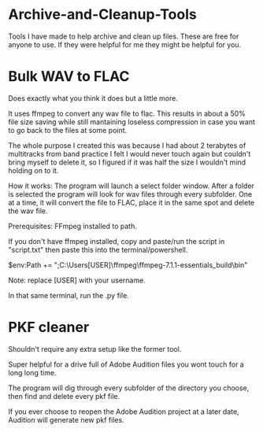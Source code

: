 # Archive-and-Cleanup-Tools
Tools I have made to help archive and clean up files. These are free for anyone to use. If they were helpful for me they might be helpful for you. 

# Bulk WAV to FLAC
Does exactly what you think it does but a little more. 

It uses ffmpeg to convert any wav file to flac. This results in about a 50% file size saving while still mantaining loseless compression in case you want to go back to the files at some point.

The whole purpose I created this was because I had about 2 terabytes of multitracks from band practice I felt I would never touch again but couldn't bring myself to delete it, so I figured if it was half the size I wouldn't mind holding on to it.

How it works: The program will launch a select folder window. After a folder is selected the program will look for wav files through every subfolder. One at a time, it will convert the file to FLAC, place it in the same spot and delete the wav file.

Prerequisites: FFmpeg installed to path. 

If you don't have ffmpeg installed, copy and paste/run the script in "script.txt" then paste this into the terminal/powershell.

$env:Path += ";C:\Users\[USER]\ffmpeg\ffmpeg-7.1.1-essentials_build\bin"

Note: replace [USER] with your username.

In that same terminal, run the .py file.

# PKF cleaner

Shouldn't require any extra setup like the former tool.

Super helpful for a drive full of Adobe Audition files you wont touch for a long long time.

The program will dig through every subfolder of the directory you choose, then find and delete every pkf file.

If you ever choose to reopen the Adobe Audition project at a later date, Audition will generate new pkf files. 

